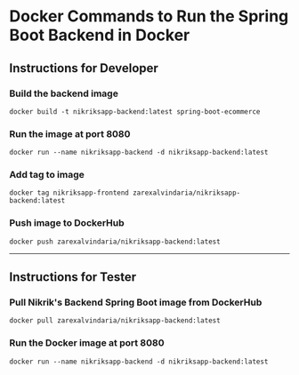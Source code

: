 # Docker Commands to Run the Spring Boot Backend in Docker



## Instructions for Developer


###  Build the backend image
`docker build -t nikriksapp-backend:latest spring-boot-ecommerce`

### Run the image at port 8080
`docker run --name nikriksapp-backend -d nikriksapp-backend:latest`

### Add tag to image
`docker tag nikriksapp-frontend zarexalvindaria/nikriksapp-backend:latest`

### Push image to DockerHub
`docker push zarexalvindaria/nikriksapp-backend:latest`



----------------------------

## Instructions for Tester

### Pull Nikrik's Backend Spring Boot image from DockerHub
`docker pull zarexalvindaria/nikriksapp-backend:latest `

### Run the Docker image at port 8080
`docker run --name nikriksapp-backend -d nikriksapp-backend:latest`
